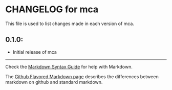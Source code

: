 # CHANGELOG for mca

This file is used to list changes made in each version of mca.

## 0.1.0:

* Initial release of mca

- - -
Check the [Markdown Syntax Guide](http://daringfireball.net/projects/markdown/syntax) for help with Markdown.

The [Github Flavored Markdown page](http://github.github.com/github-flavored-markdown/) describes the differences between markdown on github and standard markdown.
